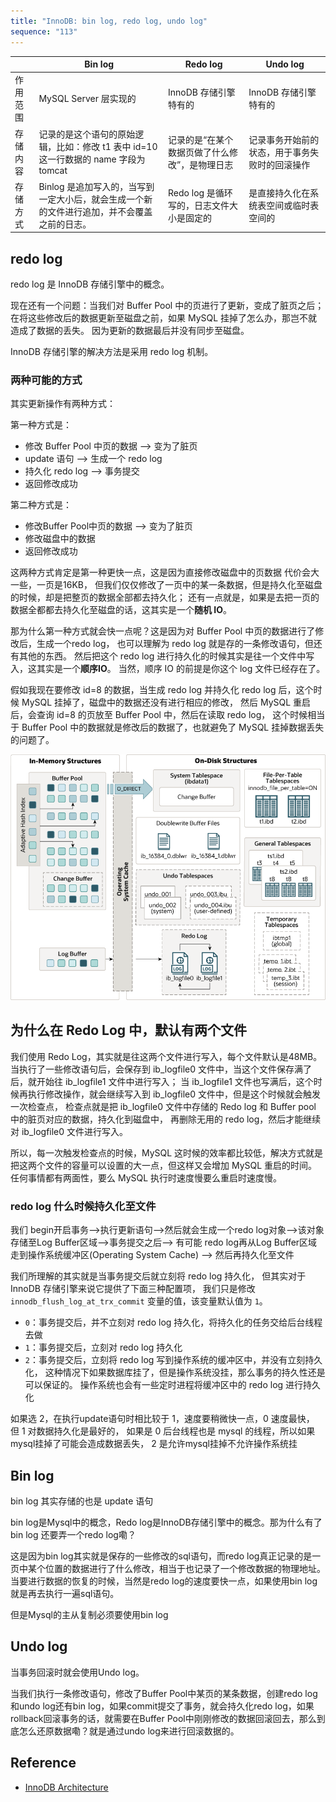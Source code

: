 ```yaml
---
title: "InnoDB: bin log, redo log, undo log"
sequence: "113"
---
```



<table>
    <thead>
    <tr>
        <th></th>
        <th>Bin log</th>
        <th>Redo log</th>
        <th>Undo log</th>
    </tr>
    </thead>
    <tbody>
    <tr>
        <td>作用范围</td>
        <td>MySQL Server 层实现的</td>
        <td>InnoDB 存储引擎特有的</td>
        <td>InnoDB 存储引擎特有的</td>
    </tr>
    <tr>
        <td>存储内容</td>
        <td>记录的是这个语句的原始逻辑，比如：修改 t1 表中 id=10 这一行数据的 name 字段为 tomcat</td>
        <td>记录的是“在某个数据页做了什么修改”，是物理日志</td>
        <td>记录事务开始前的状态，用于事务失败时的回滚操作</td>
    </tr>
    <tr>
        <td>存储方式</td>
        <td>Binlog 是追加写入的，当写到一定大小后，就会生成一个新的文件进行追加，并不会覆盖之前的日志。</td>
        <td>Redo log 是循环写的，日志文件大小是固定的</td>
        <td>是直接持久化在系统表空间或临时表空间的</td>
    </tr>
    </tbody>
</table>

## redo log

redo log 是 InnoDB 存储引擎中的概念。

现在还有一个问题：当我们对 Buffer Pool 中的页进行了更新，变成了脏页之后；
在将这些修改后的数据更新至磁盘之前，如果 MySQL 挂掉了怎么办，那岂不就造成了数据的丢失。
因为更新的数据最后并没有同步至磁盘。

InnoDB 存储引擎的解决方法是采用 redo log 机制。

### 两种可能的方式

其实更新操作有两种方式：

第一种方式是：

- 修改 Buffer Pool 中页的数据 —> 变为了脏页
- update 语句 —> 生成一个 redo log
- 持久化 redo log --> 事务提交
- 返回修改成功

第二种方式是：

- 修改Buffer Pool中页的数据 —> 变为了脏页
- 修改磁盘中的数据
- 返回修改成功

这两种方式肯定是第一种更快一点，这是因为直接修改磁盘中的页数据 代价会大一些，一页是16KB，
但我们仅仅修改了一页中的某一条数据，但是持久化至磁盘的时候，却是把整页的数据全部都去持久化；
还有一点就是，如果是去把一页的数据全都都去持久化至磁盘的话，这其实是一个**随机 IO**。

那为什么第一种方式就会快一点呢？这是因为对 Buffer Pool 中页的数据进行了修改后，生成一个redo log，
也可以理解为 redo log 就是存的一条修改语句，但还有其他的东西。
然后把这个 redo log 进行持久化的时候其实是往一个文件中写入，这其实是一个**顺序IO**。
当然，顺序 IO 的前提是你这个 log 文件已经存在了。

假如我现在要修改 id=8 的数据，当生成 redo log 并持久化 redo log 后，这个时候 MySQL 挂掉了，磁盘中的数据还没有进行相应的修改，
然后 MySQL 重启后，会查询 id=8 的页放至 Buffer Pool 中，然后在读取 redo log，
这个时候相当于 Buffer Pool 中的数据就是修改后的数据了，也就避免了 MySQL 挂掉数据丢失的问题了。

![](/assets/images/db/mysql/architecture/innodb-architecture-8-0.png)

## 为什么在 Redo Log 中，默认有两个文件

我们使用 Redo Log，其实就是往这两个文件进行写入，每个文件默认是48MB。
当执行了一些修改语句后，会保存到 ib_logfile0 文件中，当这个文件保存满了后，就开始往 ib_logfile1 文件中进行写入；
当 ib_logfile1 文件也写满后，这个时候再执行修改操作，就会继续写入到 ib_logfile0 文件中，但是这个时候就会触发一次检查点，
检查点就是把 ib_logfile0 文件中存储的 Redo log 和 Buffer pool 中的脏页对应的数据，持久化到磁盘中，
再删除无用的 redo log，然后才能继续对 ib_logfile0 文件进行写入。

所以，每一次触发检查点的时候，MySQL 这时候的效率都比较低，解决方式就是把这两个文件的容量可以设置的大一点，但这样又会增加 MySQL 重启的时间。
任何事情都有两面性，要么 MySQL 执行时速度慢要么重启时速度慢。

### redo log 什么时候持久化至文件

我们 begin开启事务—>执行更新语句—>然后就会生成一个redo log对象—>该对象存储至Log Buffer区域—>事务提交之后—> 
有可能 redo log再从Log Buffer区域走到操作系统缓冲区(Operating System Cache) —> 然后再持久化至文件

我们所理解的其实就是当事务提交后就立刻将 redo log 持久化，
但其实对于 InnoDB 存储引擎来说它提供了下面三种配置项，
我们只是修改 `innodb_flush_log_at_trx_commit` 变量的值，该变量默认值为 `1`。

- `0`：事务提交后，并不立刻对 redo log 持久化，将持久化的任务交给后台线程去做
- `1`：事务提交后，立刻对 redo log 持久化
- `2`：事务提交后，立刻将 redo log 写到操作系统的缓冲区中，并没有立刻持久化，
  这种情况下如果数据库挂了，但是操作系统没挂，那么事务的持久性还是可以保证的。
  操作系统也会有一些定时进程将缓冲区中的 redo log 进行持久化

如果选 2，在执行update语句时相比较于 1，速度要稍微快一点，0 速度最快，
但 1 对数据持久化是最好的，
如果是 0 后台线程也是 mysql 的线程，所以如果mysql挂掉了可能会造成数据丢失，
2 是允许mysql挂掉不允许操作系统挂

## Bin log

bin log 其实存储的也是 update 语句

bin log是Mysql中的概念，Redo log是InnoDB存储引擎中的概念。那为什么有了bin log 还要弄一个redo log嘞？

这是因为bin log其实就是保存的一些修改的sql语句，而redo log真正记录的是一页中某个位置的数据进行了什么修改，相当于也记录了一个修改数据的物理地址。当要进行数据的恢复的时候，当然是redo log的速度要快一点，如果使用bin log就是再去执行一遍sql语句。

但是Mysql的主从复制必须要使用bin log

## Undo log

当事务回滚时就会使用Undo log。

当我们执行一条修改语句，修改了Buffer Pool中某页的某条数据，创建redo log和undo log还有bin log，如果commit提交了事务，就会持久化redo log，如果rollback回滚事务的话，就需要在Buffer Pool中刚刚修改的数据回滚回去，那么到底怎么还原数据嘞？就是通过undo log来进行回滚数据的。

## Reference

- [InnoDB Architecture](https://dev.mysql.com/doc/refman/8.0/en/innodb-architecture.html)
